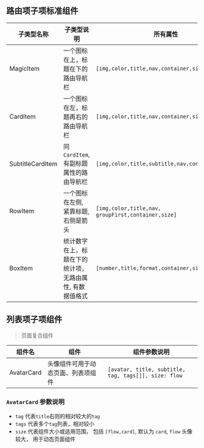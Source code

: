 ## 路由项子项标准组件

| 子类型名称            | 子类型说明                                        | 所有属性                                            |
| ---------------- | ---------------------------------------------------- | --------------------------------------------------- |
| MagicItem        | 一个图标在上，标题在下的路由导航栏                      | `[img,color,title,nav,container,size]`              |
| CardItem         | 一个图标在左，标题再右的路由导航栏                      | `[img,color,title,nav,container,size]`              |
| SubtitleCardItem | 同`CardItem`, 有副标题属性的路由导航栏                 | `[img,color,title,subtitle,nav,container,size]`     |
| RowItem          | 一个图标在左侧, 紧靠标题, 右侧是箭头                    | `[img,color,title,nav，groupFirst,container,size]`  |
| BoxItem          | 统计数字在上，标题在下的统计项，无路由属性, 有数据值格式  | `[number,title,format,container,size]`              |


## 列表项子项组件
> 页面复合组件

| 组件名              | 组件                            | 组件参数说明                                          |
| ------------------ | ------------------------------- | ---------------------------------------------------- |
| AvatarCard         | 头像组件可用于动态页面、列表项组件 | `[avatar, title, subtitle, tag, tags[]], size: flow` |


### `AvatarCard` 参数说明

- `tag` 代表`title`右则的相对较大的`tag`
- `tags` 代表多个`tag`列表，相对较小
- `size` 代表组件大小或适用范围， 包括 `[flow,card]`, 默认为 `card`,  `flow` 头像较大， 用于动态页面组件
